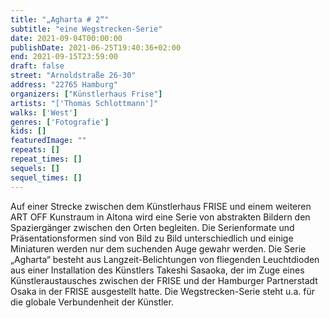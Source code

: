 ```yaml
---
title: "„Agharta # 2“"
subtitle: "eine Wegstrecken-Serie"
date: 2021-09-04T00:00:00
publishDate: 2021-06-25T19:40:36+02:00
end: 2021-09-15T23:59:00
draft: false
street: "Arnoldstraße 26-30"
address: "22765 Hamburg"
organizers: ["Künstlerhaus Frise"]
artists: "['Thomas Schlottmann']"
walks: ['West']
genres: ['Fotografie']
kids: []
featuredImage: ""
repeats: []
repeat_times: []
sequels: []
sequel_times: []
---
```


Auf einer Strecke zwischen dem Künstlerhaus FRISE und einem weiteren ART OFF Kunstraum in Altona wird eine Serie von abstrakten Bildern den Spaziergänger zwischen den Orten begleiten. Die Serienformate und Präsentationsformen sind von Bild zu Bild unterschiedlich und einige Miniaturen werden nur dem suchenden Auge gewahr werden. Die Serie „Agharta“ besteht aus  Langzeit-Belichtungen von fliegenden Leuchtdioden aus einer Installation des Künstlers Takeshi Sasaoka, der im Zuge eines Künstleraustausches zwischen der FRISE und der Hamburger Partnerstadt Osaka in der FRISE ausgestellt hatte. Die Wegstrecken-Serie steht u.a. für die globale Verbundenheit der Künstler.
